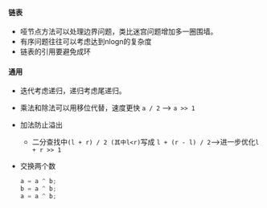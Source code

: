 #### 链表

- 哑节点方法可以处理边界问题，类比迷宫问题增加多一圈围墙。
- 有序问题往往可以考虑达到nlogn的复杂度
- 链表的引用要避免成环



#### 通用

- 迭代考虑递归，递归考虑尾递归。

- 乘法和除法可以用移位代替，速度更快 `a / 2` —> `a >> 1 `

- 加法防止溢出
  
  - 二分查找中`(l + r) / 2 (其中l<r)`写成 `l + (r - l) / 2`-->进一步优化`l + r >> 1`
  
- 交换两个数

  ```C++
  a = a ^ b;
  b = a ^ b;
  a = a ^ b;
  ```

  

